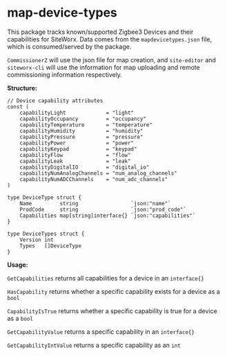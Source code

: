 # map-device-types

This package tracks known/supported Zigbee3 Devices and their capabilities for SiteWorx.
Data comes from the `mapdevicetypes.json` file, which is consumed/served by the package.

`CommissionerZ` will use the json file for map creation, and `site-editor` and `siteworx-cli` will use the information for map uploading and remote commissioning information respectively.

**Structure:**

```
// Device capability attributes
const (
	capabilityLight             = "light"
	capabilityOccupancy         = "occupancy"
	capabilityTemperature       = "temperature"
	capabilityHumidity          = "humidity"
	capabilityPressure          = "pressure"
	capabilityPower             = "power"
	capabilityKeypad            = "keypad"
	capabilityFlow              = "flow"
	capabilityLeak              = "leak"
	capabilityDigitalIO         = "digital_io"
	capabilityNumAnalogChannels = "num_analog_channels"
	capabilityNumADCChannels    = "num_adc_channels"
)

type DeviceType struct {
	Name         string                 `json:"name"`
	ProdCode     string                 `json:"prod_code"`
	Capabilities map[string]interface{} `json:"capabilities"`
}

type DeviceTypes struct {
	Version int
	Types   []DeviceType
}
```

**Usage:**

`GetCapabilities` returns all capabilities for a device in an `interface{}`

`HasCapability` returns whether a specific capability exists for a device as a `bool`

`CapabilityIsTrue` returns whether a specific capability is true for a device as a `bool`

`GetCapabilityValue` returns a specific capability in an `interface{}`

`GetCapabilityIntValue` returns a specific capability as an `int`
